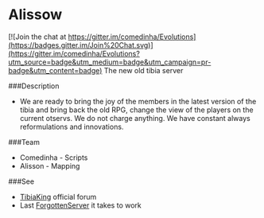Alissow
=======

[![Join the chat at https://gitter.im/comedinha/Evolutions](https://badges.gitter.im/Join%20Chat.svg)](https://gitter.im/comedinha/Evolutions?utm_source=badge&utm_medium=badge&utm_campaign=pr-badge&utm_content=badge)
The new old tibia server

###Description
- We are ready to bring the joy of the members in the latest version of the tibia and bring back the old RPG, change the view of the players on the current otservs. We do not charge anything. We have constant always reformulations and innovations.

###Team
- Comedinha - Scripts
- Alisson - Mapping

###See
- [TibiaKing](http://www.tibiaking.com/forum/forum/212-alissow-server/) official forum
- Last [ForgottenServer](https://github.com/otland/forgottenserver) it takes to work
